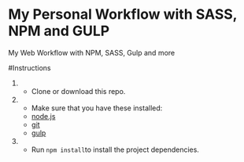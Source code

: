 # My Personal Workflow with SASS, NPM and GULP
My Web Workflow with NPM, SASS, Gulp and more

#Instructions
1. - Clone or download this repo.
2. - Make sure that you have these installed:
    - [node.js](http://nodejs.org/)
    - [git](http://git-scm.com/)
    - [gulp](http://gulpjs.com/)
3. - Run `npm install`to install the project dependencies.
